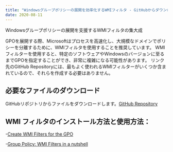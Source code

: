 ```yaml
---
title: "Windowsグループポリシーの展開を効率化するWMIフィルタ - GitHubからダウンロード"
date: 2020-08-11
---
```



Windowsグループポリシーの展開を支援するWMIフィルタの集大成

GPOを展開する際、Microsoftはプロセスを高速化し、大規模なドメインでポリシーを分離するために、WMIフィルタを使用することを推奨しています。
WMIフィルターを使用すると、特定のソフトウェアやWindowsのバージョンに至るまでGPOを指定することができ、非常に複雑になる可能性があります。
リンク先のGitHub Repositoryには、最もよく使われるWMIフィルターがいくつか含まれているので、それらを作成する必要はありません。

## 必要なファイルのダウンロード

GitHubリポジトリからファイルをダウンロードします。[GitHub Repository](https://github.com/simeononsecurity/WMI-Filters)

## WMI フィルタのインストール方法と使用方法：

-[Create WMI Filters for the GPO](https://docs.microsoft.com/en-us/windows/security/threat-protection/windows-firewall/create-wmi-filters-for-the-gpo)

-[Group Policy: WMI Filters in a nutshell](https://www.rebeladmin.com/2018/02/group-policy-wmi-filters-nutshell/)